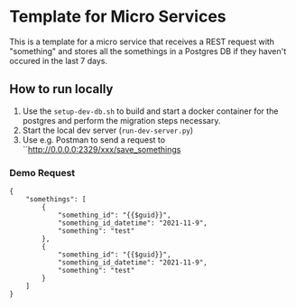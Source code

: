 # Template for Micro Services
This is a template for a micro service that receives a REST request with "something" and stores all the somethings in a Postgres DB if they haven't occured in the last 7 days.

## How to run locally
1. Use the ``setup-dev-db.sh`` to build and start a docker container for the postgres and perform the migration steps necessary.
2. Start the local dev server (``run-dev-server.py``)
3. Use e.g. Postman to send a request to ``http://0.0.0.0:2329/xxx/save_somethings

### Demo Request
```
{
    "somethings": [
        {
            "something_id": "{{$guid}}",
            "something_id_datetime": "2021-11-9",
            "something": "test"
        },
        {
            "something_id": "{{$guid}}",
            "something_id_datetime": "2021-11-9",
            "something": "test"
        }
    ]
}
```
